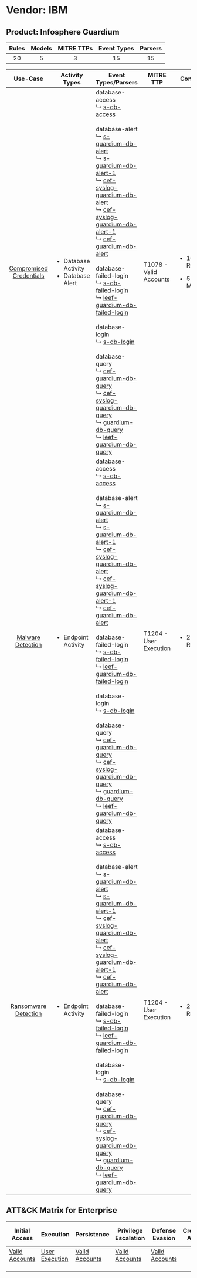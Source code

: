 Vendor: IBM
===========
Product: Infosphere Guardium
----------------------------
| Rules | Models | MITRE TTPs | Event Types | Parsers |
|:-----:|:------:|:----------:|:-----------:|:-------:|
|  20   |   5    |     3      |     15      |   15    |

|                                 Use-Case                                  | Activity Types                                             | Event Types/Parsers                                                                                                                                                                                                                                                                                                                                                                                                                                                                                                                                                                                                                                                                                                                                                                                                                                                                                                                                                                                                                                                                                                                                                                                                    | MITRE TTP                  | Content                                              |
|:-------------------------------------------------------------------------:| ---------------------------------------------------------- | ---------------------------------------------------------------------------------------------------------------------------------------------------------------------------------------------------------------------------------------------------------------------------------------------------------------------------------------------------------------------------------------------------------------------------------------------------------------------------------------------------------------------------------------------------------------------------------------------------------------------------------------------------------------------------------------------------------------------------------------------------------------------------------------------------------------------------------------------------------------------------------------------------------------------------------------------------------------------------------------------------------------------------------------------------------------------------------------------------------------------------------------------------------------------------------------------------------------------- | -------------------------- | ---------------------------------------------------- |
| [Compromised Credentials](../UseCases/usecase_compromised_credentials.md) | <ul><li>Database Activity</li><li>Database Alert</li></ul> |  database-access<br> ↳ [s-db-access](../Parsers/parserContent_s-db-access.md)<br><br> database-alert<br> ↳ [s-guardium-db-alert](../Parsers/parserContent_s-guardium-db-alert.md)<br> ↳ [s-guardium-db-alert-1](../Parsers/parserContent_s-guardium-db-alert-1.md)<br> ↳ [cef-syslog-guardium-db-alert](../Parsers/parserContent_cef-syslog-guardium-db-alert.md)<br> ↳ [cef-syslog-guardium-db-alert-1](../Parsers/parserContent_cef-syslog-guardium-db-alert-1.md)<br> ↳ [cef-guardium-db-alert](../Parsers/parserContent_cef-guardium-db-alert.md)<br><br> database-failed-login<br> ↳ [s-db-failed-login](../Parsers/parserContent_s-db-failed-login.md)<br> ↳ [leef-guardium-db-failed-login](../Parsers/parserContent_leef-guardium-db-failed-login.md)<br><br> database-login<br> ↳ [s-db-login](../Parsers/parserContent_s-db-login.md)<br><br> database-query<br> ↳ [cef-guardium-db-query](../Parsers/parserContent_cef-guardium-db-query.md)<br> ↳ [cef-syslog-guardium-db-query](../Parsers/parserContent_cef-syslog-guardium-db-query.md)<br> ↳ [guardium-db-query](../Parsers/parserContent_guardium-db-query.md)<br> ↳ [leef-guardium-db-query](../Parsers/parserContent_leef-guardium-db-query.md)<br> | T1078 - Valid Accounts<br> | <ul><li>16 Rules</li></ul><ul><li>5 Models</li></ul> |
|       [Malware Detection](../UseCases/usecase_malware_detection.md)       | <ul><li>Endpoint Activity</li></ul>                        |  database-access<br> ↳ [s-db-access](../Parsers/parserContent_s-db-access.md)<br><br> database-alert<br> ↳ [s-guardium-db-alert](../Parsers/parserContent_s-guardium-db-alert.md)<br> ↳ [s-guardium-db-alert-1](../Parsers/parserContent_s-guardium-db-alert-1.md)<br> ↳ [cef-syslog-guardium-db-alert](../Parsers/parserContent_cef-syslog-guardium-db-alert.md)<br> ↳ [cef-syslog-guardium-db-alert-1](../Parsers/parserContent_cef-syslog-guardium-db-alert-1.md)<br> ↳ [cef-guardium-db-alert](../Parsers/parserContent_cef-guardium-db-alert.md)<br><br> database-failed-login<br> ↳ [s-db-failed-login](../Parsers/parserContent_s-db-failed-login.md)<br> ↳ [leef-guardium-db-failed-login](../Parsers/parserContent_leef-guardium-db-failed-login.md)<br><br> database-login<br> ↳ [s-db-login](../Parsers/parserContent_s-db-login.md)<br><br> database-query<br> ↳ [cef-guardium-db-query](../Parsers/parserContent_cef-guardium-db-query.md)<br> ↳ [cef-syslog-guardium-db-query](../Parsers/parserContent_cef-syslog-guardium-db-query.md)<br> ↳ [guardium-db-query](../Parsers/parserContent_guardium-db-query.md)<br> ↳ [leef-guardium-db-query](../Parsers/parserContent_leef-guardium-db-query.md)<br> | T1204 - User Execution<br> | <ul><li>2 Rules</li></ul>                            |
|    [Ransomware Detection](../UseCases/usecase_ransomware_detection.md)    | <ul><li>Endpoint Activity</li></ul>                        |  database-access<br> ↳ [s-db-access](../Parsers/parserContent_s-db-access.md)<br><br> database-alert<br> ↳ [s-guardium-db-alert](../Parsers/parserContent_s-guardium-db-alert.md)<br> ↳ [s-guardium-db-alert-1](../Parsers/parserContent_s-guardium-db-alert-1.md)<br> ↳ [cef-syslog-guardium-db-alert](../Parsers/parserContent_cef-syslog-guardium-db-alert.md)<br> ↳ [cef-syslog-guardium-db-alert-1](../Parsers/parserContent_cef-syslog-guardium-db-alert-1.md)<br> ↳ [cef-guardium-db-alert](../Parsers/parserContent_cef-guardium-db-alert.md)<br><br> database-failed-login<br> ↳ [s-db-failed-login](../Parsers/parserContent_s-db-failed-login.md)<br> ↳ [leef-guardium-db-failed-login](../Parsers/parserContent_leef-guardium-db-failed-login.md)<br><br> database-login<br> ↳ [s-db-login](../Parsers/parserContent_s-db-login.md)<br><br> database-query<br> ↳ [cef-guardium-db-query](../Parsers/parserContent_cef-guardium-db-query.md)<br> ↳ [cef-syslog-guardium-db-query](../Parsers/parserContent_cef-syslog-guardium-db-query.md)<br> ↳ [guardium-db-query](../Parsers/parserContent_guardium-db-query.md)<br> ↳ [leef-guardium-db-query](../Parsers/parserContent_leef-guardium-db-query.md)<br> | T1204 - User Execution<br> | <ul><li>2 Rules</li></ul>                            |

ATT&CK Matrix for Enterprise
----------------------------
| Initial Access                                                      | Execution                                                           | Persistence                                                         | Privilege Escalation                                                | Defense Evasion                                                     | Credential Access | Discovery | Lateral Movement | Collection | Command and Control | Exfiltration | Impact |
| ------------------------------------------------------------------- | ------------------------------------------------------------------- | ------------------------------------------------------------------- | ------------------------------------------------------------------- | ------------------------------------------------------------------- | ----------------- | --------- | ---------------- | ---------- | ------------------- | ------------ | ------ |
| [Valid Accounts](https://attack.mitre.org/techniques/T1078)<br><br> | [User Execution](https://attack.mitre.org/techniques/T1204)<br><br> | [Valid Accounts](https://attack.mitre.org/techniques/T1078)<br><br> | [Valid Accounts](https://attack.mitre.org/techniques/T1078)<br><br> | [Valid Accounts](https://attack.mitre.org/techniques/T1078)<br><br> |                   |           |                  |            |                     |              |        |